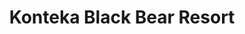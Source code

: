 ---
title: "Konteka Black Bear Resort"
url: /white-pine/konteka-black-bear-resort/
shop: convenience
---